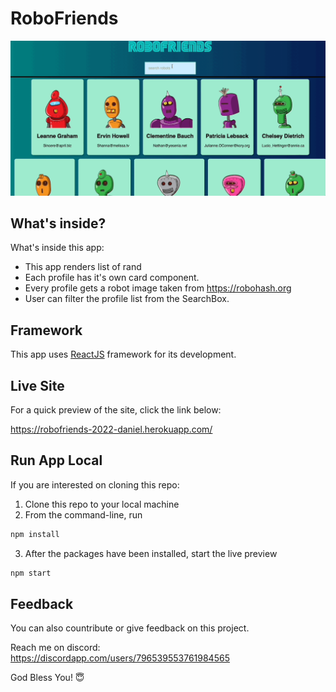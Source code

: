 # RoboFriends

![](demo.gif)


## What's inside?
What's inside this app:

- This app renders list of rand
- Each profile has it's own card component.
- Every profile gets a robot image taken from https://robohash.org
- User can filter the profile list from the SearchBox.

## Framework

This app uses <a href="https://reactjs.org/" target="_blank">ReactJS</a> framework for its development.

## Live Site

For a quick preview of the site, click the link below:

https://robofriends-2022-daniel.herokuapp.com/

## Run App Local
If you are interested on cloning this repo:
1. Clone this repo to your local machine
2. From the command-line, run
```bash
npm install
``` 

3. After the packages have been installed, start the live preview
```bash
npm start
```

## Feedback
You can also countribute or give feedback on this project.

Reach me on discord:\
https://discordapp.com/users/796539553761984565

God Bless You! 😇
